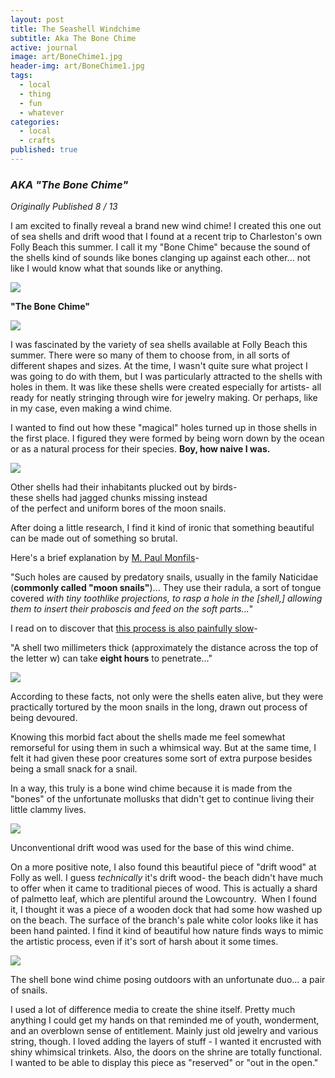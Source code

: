 ```yaml
---
layout: post
title: The Seashell Windchime
subtitle: Aka The Bone Chime
active: journal
image: art/BoneChime1.jpg
header-img: art/BoneChime1.jpg
tags:
  - local
  - thing
  - fun
  - whatever
categories:
  - local
  - crafts
published: true
---
```

### _AKA "The Bone Chime"_
_Originally Published 8 / 13_
  
I am excited to finally reveal a brand new wind chime! I created this one out of sea shells and drift wood that I found at a recent trip to Charleston's own Folly Beach this summer. I call it my "Bone Chime" because the sound of the shells kind of sounds like bones clanging up against each other... not like I would know what that sounds like or anything.  
  

[![](https://1.bp.blogspot.com/-VXyG_l67P44/UhrgD2Msn7I/AAAAAAAAC0M/UM1RcEWnSQ0/s640/BoneChime1.jpg)](http://1.bp.blogspot.com/-VXyG_l67P44/UhrgD2Msn7I/AAAAAAAAC0M/UM1RcEWnSQ0/s1600/BoneChime1.jpg)

**"The Bone Chime"**  
  

[![](https://4.bp.blogspot.com/-YeUWEd5LwUY/UhrgC70vJGI/AAAAAAAAC0A/X5ihdHy5JVk/s320/DSCF3657.JPG)](http://4.bp.blogspot.com/-YeUWEd5LwUY/UhrgC70vJGI/AAAAAAAAC0A/X5ihdHy5JVk/s1600/DSCF3657.JPG)

  

  
I was fascinated by the variety of sea shells available at Folly Beach this summer. There were so many of them to choose from, in all sorts of different shapes and sizes. At the time, I wasn't quite sure what project I was going to do with them, but I was particularly attracted to the shells with holes in them. It was like these shells were created especially for artists- all ready for neatly stringing through wire for jewelry making. Or perhaps, like in my case, even making a wind chime.  
  
I wanted to find out how these "magical" holes turned up in those shells in the first place.  I figured they were formed by being worn down by the ocean or as a natural process for their species. **Boy, how naive I was.**  
  
  
  

[![](https://4.bp.blogspot.com/-buWSdZQxAfw/UhrgEBcgSkI/AAAAAAAAC0Q/wVDFUA4JHmM/s400/DSCF3658.JPG)](http://4.bp.blogspot.com/-buWSdZQxAfw/UhrgEBcgSkI/AAAAAAAAC0Q/wVDFUA4JHmM/s1600/DSCF3658.JPG)

Other shells had their inhabitants plucked out by birds-  
these shells had jagged chunks missing instead  
of the perfect and uniform bores of the moon snails.

After doing a little research, I find it kind of ironic that something beautiful can be made out of something so brutal.  
  
Here's a brief explanation by [M. Paul Monfils](http://www.seashell-collector.com/beginners/faq-f46/page_926.html)-  
  
"Such holes are caused by predatory snails, usually in the family Naticidae (**commonly called "moon snails"**)... They use their radula, a sort of tongue covered _with tiny toothlike projections, to rasp a hole in the \[shell,\] allowing them to insert their proboscis and feed on the soft parts..._"  
  
I read on to discover that [this process is also painfully slow](http://butterflykingdom.com/articles/archives/seashells.html)-  
  
"A shell two millimeters thick (approximately the distance across the top of the letter w) can take **eight hours** to penetrate..."  
  
  
  

[![](https://4.bp.blogspot.com/-3VR9eF-qJ90/UhrgFxhKqkI/AAAAAAAAC0o/2ES8BxZ_l0g/s400/BoneChime2.png)](http://4.bp.blogspot.com/-3VR9eF-qJ90/UhrgFxhKqkI/AAAAAAAAC0o/2ES8BxZ_l0g/s1600/BoneChime2.png)

  

  

According to these facts, not only were the shells eaten alive, but they were practically tortured by the moon snails in the long, drawn out process of being devoured.

  

Knowing this morbid fact about the shells made me feel somewhat remorseful for using them in such a whimsical way. But at the same time, I felt it had given these poor creatures some sort of extra purpose besides being a small snack for a snail. 

  

In a way, this truly is a bone wind chime because it is made from the "bones" of the unfortunate mollusks that didn't get to continue living their little clammy lives.

  
  


[![](https://3.bp.blogspot.com/-RuI9JsdcLyA/Uhrsg8Al2xI/AAAAAAAAC04/jFOuvixbaIs/s400/DSCF3664.JPG)](http://3.bp.blogspot.com/-RuI9JsdcLyA/Uhrsg8Al2xI/AAAAAAAAC04/jFOuvixbaIs/s1600/DSCF3664.JPG)

Unconventional drift wood was used for the base of this wind chime.

On a more positive note, I also found this beautiful piece of "drift wood" at Folly as well. I guess _technically_ it's drift wood- the beach didn't have much to offer when it came to traditional pieces of wood. This is actually a shard of palmetto leaf, which are plentiful around the Lowcountry.  When I found it, I thought it was a piece of a wooden dock that had some how washed up on the beach. The surface of the branch's pale white color looks like it has been hand painted. I find it kind of beautiful how nature finds ways to mimic the artistic process, even if it's sort of harsh about it some times.  
  
  

[![](https://2.bp.blogspot.com/-1S4idtlD3jA/UhrgFdOl6tI/AAAAAAAAC0Y/y1DbBm0IapI/s640/DSCF3665.JPG)](http://2.bp.blogspot.com/-1S4idtlD3jA/UhrgFdOl6tI/AAAAAAAAC0Y/y1DbBm0IapI/s1600/DSCF3665.JPG)

The shell bone wind chime posing outdoors with an unfortunate duo... a pair of snails.




 I used a lot of difference media to create the shine itself. Pretty much anything I could get my hands on that reminded me of youth, wonderment, and an overblown sense of entitlement. Mainly just old jewelry and various string, though. I loved adding the layers of stuff - I wanted it encrusted with shiny whimsical trinkets. Also, the doors on the shrine are totally functional. I wanted to be able to display this piece as "reserved" or "out in the open."


